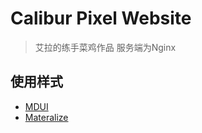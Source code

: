 # Calibur Pixel Website

>艾拉的练手菜鸡作品
>服务端为Nginx

## 使用样式
- [MDUI](https://github.com/zdhxiong/mdui)
- [Materalize](https://github.com/Dogfalo/materialize)

